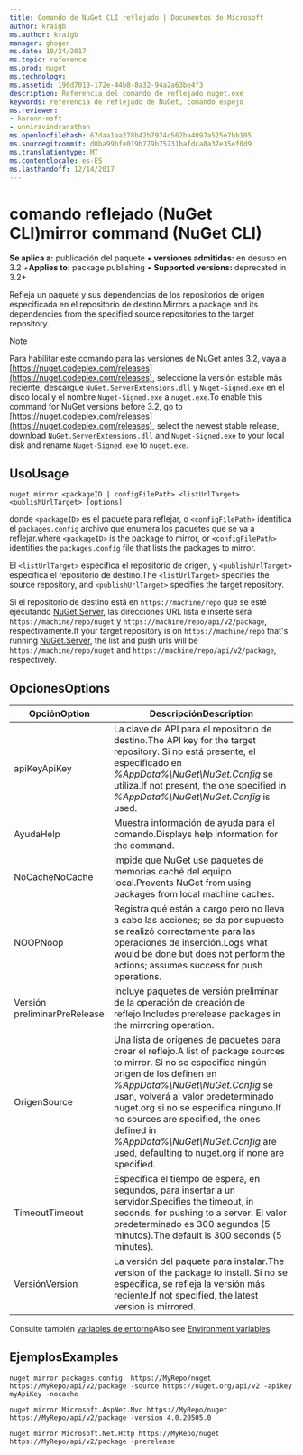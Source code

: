 ```yaml
---
title: Comando de NuGet CLI reflejado | Documentos de Microsoft
author: kraigb
ms.author: kraigb
manager: ghogen
ms.date: 10/24/2017
ms.topic: reference
ms.prod: nuget
ms.technology: 
ms.assetid: 190d7010-172e-44b8-8a32-94a2a63be4f3
description: Referencia del comando de reflejado nuget.exe
keywords: referencia de reflejado de NuGet, comando espejo
ms.reviewer:
- karann-msft
- unniravindranathan
ms.openlocfilehash: 67daa1aa278b42b7974c562ba4097a525e7bb105
ms.sourcegitcommit: d0ba99bfe019b779b75731bafdca8a37e35ef0d9
ms.translationtype: MT
ms.contentlocale: es-ES
ms.lasthandoff: 12/14/2017
---
```

# <a name="mirror-command-nuget-cli"></a><span data-ttu-id="b6990-104">comando reflejado (NuGet CLI)</span><span class="sxs-lookup"><span data-stu-id="b6990-104">mirror command (NuGet CLI)</span></span>

<span data-ttu-id="b6990-105">**Se aplica a:** publicación del paquete &bullet; **versiones admitidas:** en desuso en 3.2 +</span><span class="sxs-lookup"><span data-stu-id="b6990-105">**Applies to:** package publishing &bullet; **Supported versions:** deprecated in 3.2+</span></span>

<span data-ttu-id="b6990-106">Refleja un paquete y sus dependencias de los repositorios de origen especificada en el repositorio de destino.</span><span class="sxs-lookup"><span data-stu-id="b6990-106">Mirrors a package and its dependencies from the specified source repositories to the target repository.</span></span>

> [!NOTE]
> <span data-ttu-id="b6990-107">Para habilitar este comando para las versiones de NuGet antes 3.2, vaya a [https://nuget.codeplex.com/releases](https://nuget.codeplex.com/releases), seleccione la versión estable más reciente, descargue `NuGet.ServerExtensions.dll` y `Nuget-Signed.exe` en el disco local y el nombre `Nuget-Signed.exe` a `nuget.exe`.</span><span class="sxs-lookup"><span data-stu-id="b6990-107">To enable this command for NuGet versions before 3.2, go to [https://nuget.codeplex.com/releases](https://nuget.codeplex.com/releases), select the newest stable release, download `NuGet.ServerExtensions.dll` and `Nuget-Signed.exe` to your local disk and rename `Nuget-Signed.exe` to `nuget.exe`.</span></span>

## <a name="usage"></a><span data-ttu-id="b6990-108">Uso</span><span class="sxs-lookup"><span data-stu-id="b6990-108">Usage</span></span>

```
nuget mirror <packageID | configFilePath> <listUrlTarget> <publishUrlTarget> [options]
```

<span data-ttu-id="b6990-109">donde `<packageID>` es el paquete para reflejar, o `<configFilePath>` identifica el `packages.config` archivo que enumera los paquetes que se va a reflejar.</span><span class="sxs-lookup"><span data-stu-id="b6990-109">where `<packageID>` is the package to mirror, or `<configFilePath>` identifies the `packages.config` file that lists the packages to mirror.</span></span>

<span data-ttu-id="b6990-110">El `<listUrlTarget>` especifica el repositorio de origen, y `<publishUrlTarget>` especifica el repositorio de destino.</span><span class="sxs-lookup"><span data-stu-id="b6990-110">The `<listUrlTarget>` specifies the source repository, and `<publishUrlTarget>` specifies the target repository.</span></span>

<span data-ttu-id="b6990-111">Si el repositorio de destino está en `https://machine/repo` que se esté ejecutando [NuGet.Server](../hosting-packages/NuGet-Server.md), las direcciones URL lista e inserte será `https://machine/repo/nuget` y `https://machine/repo/api/v2/package`, respectivamente.</span><span class="sxs-lookup"><span data-stu-id="b6990-111">If your target repository is on `https://machine/repo` that's running [NuGet.Server](../hosting-packages/NuGet-Server.md), the list and push urls will be `https://machine/repo/nuget` and `https://machine/repo/api/v2/package`, respectively.</span></span>

## <a name="options"></a><span data-ttu-id="b6990-112">Opciones</span><span class="sxs-lookup"><span data-stu-id="b6990-112">Options</span></span>

| <span data-ttu-id="b6990-113">Opción</span><span class="sxs-lookup"><span data-stu-id="b6990-113">Option</span></span> | <span data-ttu-id="b6990-114">Descripción</span><span class="sxs-lookup"><span data-stu-id="b6990-114">Description</span></span> |
| --- | --- |
| <span data-ttu-id="b6990-115">apiKey</span><span class="sxs-lookup"><span data-stu-id="b6990-115">ApiKey</span></span> | <span data-ttu-id="b6990-116">La clave de API para el repositorio de destino.</span><span class="sxs-lookup"><span data-stu-id="b6990-116">The API key for the target repository.</span></span> <span data-ttu-id="b6990-117">Si no está presente, el especificado en *%AppData%\NuGet\NuGet.Config* se utiliza.</span><span class="sxs-lookup"><span data-stu-id="b6990-117">If not present,  the one specified in *%AppData%\NuGet\NuGet.Config* is used.</span></span> |
| <span data-ttu-id="b6990-118">Ayuda</span><span class="sxs-lookup"><span data-stu-id="b6990-118">Help</span></span> | <span data-ttu-id="b6990-119">Muestra información de ayuda para el comando.</span><span class="sxs-lookup"><span data-stu-id="b6990-119">Displays help information for the command.</span></span> |
| <span data-ttu-id="b6990-120">NoCache</span><span class="sxs-lookup"><span data-stu-id="b6990-120">NoCache</span></span> | <span data-ttu-id="b6990-121">Impide que NuGet use paquetes de memorias caché del equipo local.</span><span class="sxs-lookup"><span data-stu-id="b6990-121">Prevents NuGet from using packages from local machine caches.</span></span> |
| <span data-ttu-id="b6990-122">NOOP</span><span class="sxs-lookup"><span data-stu-id="b6990-122">Noop</span></span> | <span data-ttu-id="b6990-123">Registra qué están a cargo pero no lleva a cabo las acciones; se da por supuesto se realizó correctamente para las operaciones de inserción.</span><span class="sxs-lookup"><span data-stu-id="b6990-123">Logs what would be done but does not perform the actions; assumes success for push operations.</span></span> |
| <span data-ttu-id="b6990-124">Versión preliminar</span><span class="sxs-lookup"><span data-stu-id="b6990-124">PreRelease</span></span> | <span data-ttu-id="b6990-125">Incluye paquetes de versión preliminar de la operación de creación de reflejo.</span><span class="sxs-lookup"><span data-stu-id="b6990-125">Includes prerelease packages in the mirroring operation.</span></span> |
| <span data-ttu-id="b6990-126">Origen</span><span class="sxs-lookup"><span data-stu-id="b6990-126">Source</span></span> | <span data-ttu-id="b6990-127">Una lista de orígenes de paquetes para crear el reflejo.</span><span class="sxs-lookup"><span data-stu-id="b6990-127">A list of package sources to mirror.</span></span> <span data-ttu-id="b6990-128">Si no se especifica ningún origen de los definen en *%AppData%\NuGet\NuGet.Config* se usan, volverá al valor predeterminado nuget.org si no se especifica ninguno.</span><span class="sxs-lookup"><span data-stu-id="b6990-128">If no sources are specified, the ones defined in *%AppData%\NuGet\NuGet.Config* are used, defaulting to nuget.org if none are specified.</span></span> |
| <span data-ttu-id="b6990-129">Timeout</span><span class="sxs-lookup"><span data-stu-id="b6990-129">Timeout</span></span> | <span data-ttu-id="b6990-130">Especifica el tiempo de espera, en segundos, para insertar a un servidor.</span><span class="sxs-lookup"><span data-stu-id="b6990-130">Specifies the timeout, in seconds, for pushing to a server.</span></span> <span data-ttu-id="b6990-131">El valor predeterminado es 300 segundos (5 minutos).</span><span class="sxs-lookup"><span data-stu-id="b6990-131">The default is 300 seconds (5 minutes).</span></span> |
| <span data-ttu-id="b6990-132">Versión</span><span class="sxs-lookup"><span data-stu-id="b6990-132">Version</span></span> | <span data-ttu-id="b6990-133">La versión del paquete para instalar.</span><span class="sxs-lookup"><span data-stu-id="b6990-133">The version of the package to install.</span></span> <span data-ttu-id="b6990-134">Si no se especifica, se refleja la versión más reciente.</span><span class="sxs-lookup"><span data-stu-id="b6990-134">If not specified, the latest version is mirrored.</span></span> |

<span data-ttu-id="b6990-135">Consulte también [variables de entorno](cli-ref-environment-variables.md)</span><span class="sxs-lookup"><span data-stu-id="b6990-135">Also see [Environment variables](cli-ref-environment-variables.md)</span></span>

## <a name="examples"></a><span data-ttu-id="b6990-136">Ejemplos</span><span class="sxs-lookup"><span data-stu-id="b6990-136">Examples</span></span>

```
nuget mirror packages.config  https://MyRepo/nuget https://MyRepo/api/v2/package -source https://nuget.org/api/v2 -apikey myApiKey -nocache

nuget mirror Microsoft.AspNet.Mvc https://MyRepo/nuget https://MyRepo/api/v2/package -version 4.0.20505.0

nuget mirror Microsoft.Net.Http https://MyRepo/nuget https://MyRepo/api/v2/package -prerelease
```
